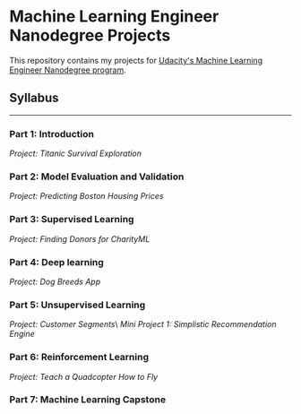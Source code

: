 # Machine Learning Engineer Nanodegree Projects

This repository contains my projects for [Udacity's Machine Learning Engineer Nanodegree program](https://eg.udacity.com/course/machine-learning-engineer-nanodegree--nd009).

## Syllabus
---


### Part 1: Introduction

*Project: Titanic Survival Exploration*

### Part 2: Model Evaluation and Validation

*Project: Predicting Boston Housing Prices*

### Part 3: Supervised Learning

*Project: Finding Donors for CharityML*

### Part 4: Deep learning

*Project: Dog Breeds App*

### Part 5: Unsupervised Learning

*Project: Customer Segments*\ 
*Mini Project 1: Simplistic Recommendation Engine*

### Part 6: Reinforcement Learning

*Project: Teach a Quadcopter How to Fly*

### Part 7: Machine Learning Capstone
